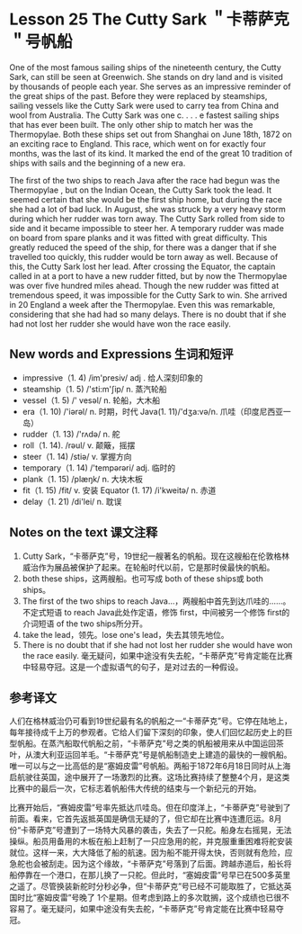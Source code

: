 # Lesson 25 The Cutty Sark ＂卡蒂萨克＂号帆船
One of the most famous sailing ships of the nineteenth century, the Cutty Sark, can still be seen at Greenwich. She stands on dry land and is visited by thousands of people each year. She serves as an impressive reminder of the great ships of the past. Before they were replaced by steamships, sailing vessels like the Cutty Sark were used to carry tea from China and wool from Australia. The Cutty Sark was one c. . . . e fastest sailing ships that has ever been built. The only other ship to match her was the Thermopylae. Both these ships set out from Shanghai on June 18th, 1872 on an exciting race to England. This race, which went on for exactly four months, was the last of its kind. It marked the end of the great 10 tradition of ships with sails and the beginning of a new era.

The first of the two ships to reach Java after the race had begun was the Thermopylae , but on the Indian Ocean, the Cutty Sark took the lead. It seemed certain that she would be the first ship home, but during the race she had a lot of bad luck. In August, she was struck by a very heavy storm during which her rudder was torn away. The Cutty Sark rolled from side to side and it became impossible to steer her. A temporary rudder was made on board from spare planks and it was fitted with great difficulty. This greatly reduced the speed of the ship, for there was a danger that if she travelled too quickly, this rudder would be torn away as well. Because of this, the Cutty Sark lost her lead. After crossing the Equator, the captain called in at a port to have a new rudder fitted, but by now the Thermopylae was over five hundred miles ahead. Though the new rudder was fitted at tremendous speed, it was impossible for the Cutty Sark to win. She arrived in 20 England a week after the Thermopylae. Even this was remarkable, considering that she had had so many delays. There is no doubt that if she had not lost her rudder she would have won the race easily.

## New words and Expressions 生词和短评

* impressive（1. 4) /im'presiv/ adj . 给人深刻印象的
* steamship（1. 5) /'sti:m'ʃip/ n. 蒸汽轮船
* vessel（1. 5) /' vesəl/ n. 轮船，大木船
* era（1. 10) /'iərəl/ n. 时期，时代
Java(1. 11)/'dʒa:və/n. 爪哇（印度尼西亚一岛）
* rudder（1. 13) /'rʌdə/ n. 舵
* roll（1. 14). /rəul/ v. 颠簸，摇摆
* steer（1. 14) /stiə/ v. 掌握方向
* temporary（1. 14) /'tempərəri/ adj. 临时的
* plank（1. 15) /plæŋk/ n. 大块木板
* fit（1. 15) /fit/ v. 安装
Equator (1. 17) /i'kweitə/ n. 赤道
* delay（1. 21) /di'lei/ n. 耽误

## Notes on the text 课文注释

1. Cutty Sark，“卡蒂萨克”号，19世纪一艘著名的帆船。现在这艘船在伦敦格林威治作为展品被保护了起来。在轮船时代以前，它是那时侯最快的帆船。
2. both these ships，这两艘船。也可写成 both of these ships或 both ships。
3. The first of the two ships to reach Java…，两艘船中首先到达爪哇的……。不定式短语 to reach Java此处作定语，修饰 first，中间被另一个修饰 first的介词短语 of the two ships所分开。
4. take the lead，领先。lose one's lead，失去其领先地位。
5. There is no doubt that if she had not lost her rudder she would have won the race easily. 毫无疑问，如果中途没有失去舵，“卡蒂萨克”号肯定能在比赛中轻易夺冠。这是一个虚拟语气的句子，是对过去的一种假设。

## 参考译文

人们在格林威治仍可看到19世纪最有名的帆船之一“卡蒂萨克”号。它停在陆地上，每年接待成千上万的参观者。它给人们留下深刻的印象，使人们回忆起历史上的巨型帆船。在蒸汽船取代帆船之前，“卡蒂萨克”号之类的帆船被用来从中国运回茶叶，从澳大利亚运回羊毛。“卡蒂萨克”号是帆船制造史上建造的最快的一艘帆船。唯一可以与之一比高低的是“塞姆皮雷”号帆船。两船于1872年6月18日同时从上海启航驶往英国，途中展开了一场激烈的比赛。这场比赛持续了整整4个月，是这类比赛中的最后一次，它标志着帆船伟大传统的结束与一个新纪元的开始。

比赛开始后，“赛姆皮雷”号率先抵达爪哇岛。但在印度洋上，“卡蒂萨克”号驶到了前面。看来，它首先返抵英国是确信无疑的了，但它却在比赛中连遭厄运。8月份“卡蒂萨克”号遭到了一场特大风暴的袭击，失去了一只舵。船身左右摇晃，无法操纵。船员用备用的木板在船上赶制了一只应急用的舵，并克服重重困难将舵安装就位。这样一来，大大降低了船的航速。因为船不能开得太快，否则就有危险，应急舵也会被刮走。因为这个缘故，“卡蒂萨克”号落到了后面。跨越赤道后，船长将船停靠在一个港口，在那儿换了一只舵。但此时，“塞姆皮雷”号早已在500多英里之遥了。尽管换装新舵时分秒必争，但“卡蒂萨克”号已经不可能取胜了，它抵达英国时比“塞姆皮雷”号晚了 1个星期。但考虑到路上的多次耽搁，这个成绩也已很不容易了。毫无疑问，如果中途没有失去舵，“卡蒂萨克”号肯定能在比赛中轻易夺冠。
